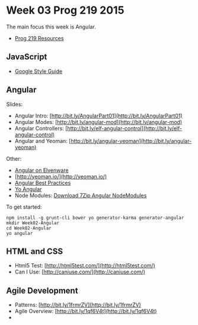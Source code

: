 # Week 03 Prog 219 2015

The main focus this week is Angular.

- [Prog 219 Resources][p219res]

[p219res]:http://www.ccalvert.net/books/CloudNotes/Prog219/Prog219-Resources.html

## JavaScript

- [Google Style Guide][styleGuide]

[styleGuide]:http://google-styleguide.googlecode.com/svn/trunk/javascriptguide.xml

## Angular

Slides:
- Angular Intro: [http://bit.ly/AngularPart01](http://bit.ly/AngularPart01)
- Angular Modes: [http://bit.ly/angular-mod](http://bit.ly/angular-mod)
- Angular Controllers: [http://bit.ly/elf-angular-control](http://bit.ly/elf-angular-control)
- Angular and Yeoman: [http://bit.ly/angular-yeoman](http://bit.ly/angular-yeoman)

Other:
- [Angular on Elvenware][angelf]
- [http://yeoman.io/](http://yeoman.io/)
- [Angular Best Practices][angBest]
- [Yo Angular](https://github.com/yeoman/generator-angular)
- Node Modules: [Download 7Zip Angular NodeModules](http://bit.ly/ang-node-modules)
 

[angBest]: https://docs.google.com/document/d/1XXMvReO8-Awi1EZXAXS4PzDzdNvV6pGcuaF4Q9821Es/pub
[angelf]:http://elvenware.com/charlie/development/web/JavaScript/Angular.html

To get started:

    npm install -g grunt-cli bower yo generator-karma generator-angular
    mkdir Week02-Angular
    cd Week02-Angular
    yo angular

## HTML and CSS

- Html5 Test: [http://html5test.com/](http://html5test.com/)
- Can I Use: [http://caniuse.com/](http://caniuse.com/) 

## Agile Development

- Patterns: [http://bit.ly/1frmrZV](http://bit.ly/1frmrZV)
- Agile Overview: [http://bit.ly/1qf6V4t](http://bit.ly/1qf6V4t)
- 
